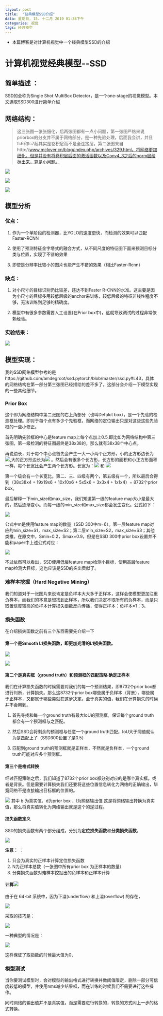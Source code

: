 ```yaml
---
layout: post
title:  "经典模型SSD介绍"
data: 星期日, 15. 十二月 2019 01:38下午 
categories: 视觉
tags: 经典模型
---
```

* 本篇博客是对计算机视觉中一个经典模型SSD的介绍

# 计算机视觉经典模型--SSD
## 简单描述  ：
 SSD的全称为Single Shot MultiBox Detector，是一个one-stage的视觉模型。本文选取SSD300进行简单介绍

## 网络结构：
>这三张图一张张细化，后两张图都有一点小问题，第一张图严格来说priorbox的分支并不属于网络部分，是一种先验处理，后面我会讲，并且fc6和fc7起其实是卷积层而不是全连接层。第二张图来自http://www.mclover.cn/blog/index.php/archives/329.html，将网络更加细化，但是并没有将卷积层后面的激活函数以及Conv4_3之后的norm层给标出来，算是小问题。

![](https://github.com/LLLibra/LLLibra.github.io/raw/master/_posts/imgs/20191215-135056.png)


![](https://github.com/LLLibra/LLLibra.github.io/raw/master/_posts/imgs/20191215-134401.png)


![](https://github.com/LLLibra/LLLibra.github.io/raw/master/_posts/imgs/20191215-134336.png)


## 模型分析
### 优点：
1. 作为一个单阶段的检测器，比YOLO的速度更快，而检测的效果可以匹配Faster-RCNN

2.   使用了预测特征金字塔式的融合方式，从不同尺度的特征图下面来预测目标分类与位置，实现了不错的效果

3. 即使是分辨率比较小的图片也能产生不错的效果（相比Faster-Rcnn）

### 缺点：
1.  对小尺寸的目标识别仍比较差，还达不到Faster R-CNN的水准。这主要是因为小尺寸的目标多用较低层级的anchor来训练，较低层级的特征非线性程度不够，无法训练到足够的精确度。

2. 模型中有很多参数需要人工设置(在Prior box中)，这就导致调试的过程非常依赖经验。 

### 实验结果：

![](https://github.com/LLLibra/LLLibra.github.io/raw/master/_posts/imgs/imgs/20191217-165208.png)

## 模型实现：
我的SSD网络模型参考的是https://github.com/amdegroot/ssd.pytorch/blob/master/ssd.py#L43，具体的网络结构在第一部分第三张图已经描绘的差不多了，这部分会介绍一下模型实现的一些其他细节。
### Prior Box

   这个即为网络结构中第二张图的右上角部分（也叫Defalut box），是一个先验的检测框处理。即对于每个点有多少个先验框，而网络的定位输出只是对这些这些先验框的一些小修正。
	
首先明确先验框的中心是feature map上每个点加上0.5,即比如为网络结构中第三张图，第一级检测的特征图最终是38x38的，那么就有38x38个中心点。
	
再说边长，对于每个中心点首先会产生一大一小两个正方形，小的正方形边长为![](https://github.com/LLLibra/LLLibra.github.io/raw/master/_posts/imgs/20191215-145849.png),大的正方形边长为![](https://github.com/LLLibra/LLLibra.github.io/raw/master/_posts/imgs/20191215-145750.png)
。然后会有很多个长方形，长方形的面积和小正方形面积一样，每个长宽比会产生两个长方形。长宽为：![](https://github.com/LLLibra/LLLibra.github.io/raw/master/_posts/imgs/20191215-150806.png) 和 ![](https://github.com/LLLibra/LLLibra.github.io/raw/master/_posts/imgs/20191215-150813.png)

第一个级会有一个长宽比，第二、三、四级有两个，第五级有一个，所以最后会得到（38x38x4 + 19x19x6 + 10x10x6 + 5x5x6 + 3x3x4 + 1x1x4）= 8732个prior box。

最后解释一下min_size和max_size，我们知道第一级的feature map大小是最大的，然后逐渐变小。而每一级的min_size和max_size都会发生变化。公式如下：

![](https://github.com/LLLibra/LLLibra.github.io/raw/master/_posts/imgs/20191215-150338.png)

公式中m是使用feature map的数量（SSD 300中m=6）。第一层feature map对应的min_size=S1，max_size=S2；第二层min_size=S2，max_size=S3；其他类推。在原文中，Smin=0.2，Smax=0.9，但是在SSD 300中prior box设置并不能和paper中上述公式对应：

![](https://github.com/LLLibra/LLLibra.github.io/raw/master/_posts/imgs/20191215-150507.png)



不过依然可以看出，SSD使用低层feature map检测小目标，使用高层feature map检测大目标，这也应该是SSD的突出贡献了。



### 难样本挖掘（Hard Negative Mining）
我们知道对于一张图片来说肯定是负样本大大多于正样本，这样会使模型更加注重负样本，而我们的本意是想找到正样本，所以我们决定不取所有的负样本，而是只取置信度较高的负样本计算损失函数反向传播，使得正样本：负样本=1：3。

### 损失函数 
在介绍损失函数之前有三个东西需要先介绍一下

#### 第一个是**Smooth L1损失函数**，即更加光滑的L1损失函数。

![](https://github.com/LLLibra/LLLibra.github.io/raw/master/_posts/imgs/20191215-141033.png)

![](https://github.com/LLLibra/LLLibra.github.io/raw/master/_posts/imgs/20191215-141105.png)

#### 第二个是真实框（ground truth）和预测框的**匹配策略** 确定正样本
我们在计算损失函数的时候需要对我们的每一个预测结果，即8732个prior box都进行判断，计算损失。那么这8732个prior box哪些属于负样本（背景），哪些属于正样本，又都属于哪些类就在这步决定。至于真实的值，我们在计算损失的时候并不会用到。

1. 首先寻找和每一个ground truth有最大IoU的预测框，保证每个ground truth都会有一个预测框与之匹配。

2. 然后SSD会将剩余的预测框与任意一个ground truth匹配，IoU大于阈值就认为是匹配上了（SSD300设置了是0.5）

3. 匹配到ground truth的预测框就是正样本，不然就是负样本，一个ground truth可能对应多个预测框。

#### 第三个是格式转换
  经过匹配策略之后，我们知道了8732个prior box都分别对应的是哪个真实框，或者是背景。但是需要计算损失我们还要将这些位置信息转化为网络的正确输出，毕竟网络不是直接输出目标框的位置的。
  
  ![](https://github.com/LLLibra/LLLibra.github.io/raw/master/_posts/imgs/20191217-104920.png)
其中 b 为真实值，d为prior box ，l为网络输出值
这是将网络输出转换为真实值，那么将真实值转化为网络输出就是这个的逆过程。

#### 损失函数定义
SSD的损失函数有两个部分组成，分别为**定位损失函数**和**分类损失函数**。
	
![](https://github.com/LLLibra/LLLibra.github.io/raw/master/_posts/imgs/20191215-140603.png)


**注意：** ：
1. 只会为真实的正样本计算定位损失函数
2. N为正样本总数（一张图中所有prior box 为正样本的数量）
3. 分类损失函数对难样本挖掘出的负样本和正样本计算

#### 计算![](https://github.com/LLLibra/LLLibra.github.io/raw/master/_posts/imgs/20191217-104220.png)

由于在 64-bit 系统中，因为下溢(underflow) 和上溢(overflow) 的存在，

![](https://github.com/LLLibra/LLLibra.github.io/raw/master/_posts/imgs/20191217-104338.png)

采取的技巧是：

![](https://github.com/LLLibra/LLLibra.github.io/raw/master/_posts/imgs/20191217-104347.png)

一种典型的情况是：

![](https://github.com/LLLibra/LLLibra.github.io/raw/master/_posts/imgs/20191217-104358.png)

这样保证了取指数的时候最大值为0．


### 模型测试
   当你要测试模型时，会对模型的输出格式进行转换并做阈值限定，删除一部分可信度较低的模型，并使用nms减少结果框，而在训练的时候我们不需要进行这些操作。
   
  同时网络的输出值并不是真实值，而是需要进行转换的，转换的方式同上一步的格式转换。
  



































